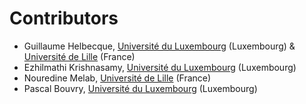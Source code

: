 # Contributors

- Guillaume Helbecque, [Université du Luxembourg](https://www.uni.lu/en/) (Luxembourg) & [Université de Lille](https://www.univ-lille.fr/) (France)
- Ezhilmathi Krishnasamy, [Université du Luxembourg](https://www.uni.lu/en/) (Luxembourg)
- Nouredine Melab, [Université de Lille](https://www.univ-lille.fr/) (France)
- Pascal Bouvry, [Université du Luxembourg](https://www.uni.lu/en/) (Luxembourg)
